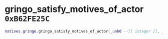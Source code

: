 # gringo_satisfy_motives_of_actor `0xB62FE25C`

```lua
natives.gringo.gringo_satisfy_motives_of_actor(_unk0 --[[ integer ]], _unk1 --[[ integer ]])
```